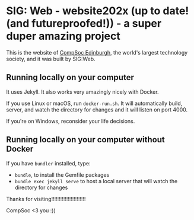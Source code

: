 # SIG: Web - website202x (up to date! (and futureproofed!)) - a super duper amazing project
This is the website of [CompSoc Edinburgh](https://comp-soc.com), the world's largest technology society, and it was built by SIG:Web.

## Running locally on your computer
It uses Jekyll. It also works very amazingly nicely with Docker.

If you use Linux or macOS, run `docker-run.sh`. It will automatically build, server, and watch the directory for changes and it will listen on port 4000. 

If you're on Windows, reconsider your life decisions.

## Running locally on your computer without Docker
If you have `bundler` installed, type:

- `bundle`, to install the Gemfile packages
- `bundle exec jekyll serve` to host a local server that will watch the directory for changes

Thanks for visiting!!!!!!!!!!!!!!!!!!!!!!!

CompSoc <3 you :))
